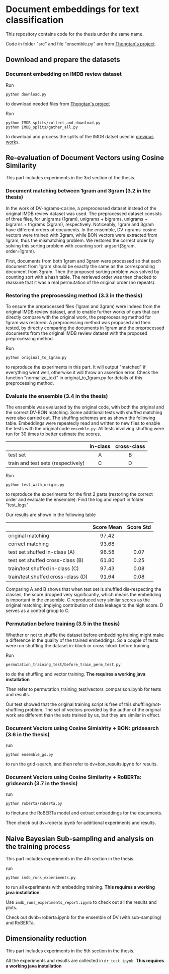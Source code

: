 
# Document embeddings for text classification
This repository contains code for the thesis under the same name.

Code in folder "src" and file "ensemble.py" are from [Thongtan's project](https://github.com/tanthongtan/dv-cosine). 

## Download and prepare the datasets
### Document embedding on IMDB review dataset
Run

    python download.py

to download needed files from [Thongtan's project](https://github.com/tanthongtan/dv-cosine)

Run 

    python IMDB_splits/collect_and_download.py
    python IMDB_splits/gather_all.py

to download and process the splits of the IMDB datset used in [previous work](https://github.com/allenai/dont-stop-pretraining)s.

## Re-evaluation of Document Vectors using Cosine Similarity
This part includes experiments in the 3rd section of the thesis.
### Document matching between 1gram and 3gram (3.2 in the thesis)

In the work of DV-ngrams-cosine, a preprocessed dataset instead of the original IMDB review dataset was used. The preprocessed dataset consists of three files, for unigrams (1gram), unigrams + bigrams, unigrams + bigrams + trigrams (3gram), respectively. Noticeably, 1gram and 3gram have different orders of documents. In the ensemble, DV-ngrams-cosine vectors were trained with 3gram, while BON vectors were extracted from 1gram, thus the mismatching problem. We restored the correct order by solving this sorting problem with counting sort: argsort(3gram, order=1gram).

First, documents from both 1gram and 3gram were processed so that each document from 1gram should be exactly the same as the corresponding document from 3gram. Then the proposed sorting problem was solved by counting sort with a hash table. The retrieved order was then checked to reassure that it was a real permutation of the original order (no repeats).

### Restoring the preprocessing method (3.3 in the thesis)

To ensure the preprocessed files (1gram and 3gram) were indeed from the original IMDB review dataset, and to enable further works of ours that can directly compare with the original work, the preprocessing method for 1gram was restored. A preprocessing method was proposed and then tested, by directly comparing the documents in 1gram and the preprocessed documents from the original IMDB review dataset with the proposed preprocessing method.

Run

    python original_to_1gram.py

to reproduce the experiments in this part. It will output "matched" if everything went well, otherwise it will throw an assertion error. Check the function "normalize_text" in original_to_1gram.py for details of this preprocessing method.

### Evaluate the ensemble (3.4 in the thesis)

The ensemble was evaluated by the original code, with both the original and the correct DV-BON matching. Some additional tests with shuffed matching were also carried out. The shuffing schemes are as shown the following table. Embeddings were repeatedly read and written to new files to enable the tests with the original code `ensemble.py`. All tests involving shuffing were run for 30 times to better estimate the scores.

||in-class|cross-class|
|----------------------------------|:--:|:--:|
|test set                          |A|B|
|train and test sets (respectively)|C|D|

Run

    python test_with_origin.py

to reproduce the experiments for the first 2 parts (restoring the correct order and evaluate the ensemble). Find the log and report in folder "test_logs"

Our results are shown in the following table

||Score Mean|Score Std|
|----------------------------------|:-----:|:-----:|
|original matching| 97.42||
|correct matching| 93.68||
|test set shuffed in-class (A)| 96.58| 0.07|
|test set shuffed cross-class (B)| 61.80| 0.25|
|train/test shuffed in-class (C)| 97.43| 0.08|
|train/test shuffed cross-class (D)| 91.64| 0.08|

Comparing A and B shows that when test set is shuffled dis-respecting the classes, the score dropped very significantly, which means the embedding is important in the ensemble. C reproduced very similar scores as the original matching, implying contribution of data leakage to the high score. D serves as a control group to C.



### Permutation before training (3.5 in the thesis)

Whether or not to shuffle the dataset before embedding training might make a difference in the quality of the trained embeddings. So a couple of tests were run shuffling the dataset in-block or cross-block before training.

Run

    permutation_training_test/before_train_perm_test.py

to do the shuffling and vector training. **The requires a working java installation**

Then refer to permutation_training_test/vectors_comparison.ipynb for tests and results.

Our test showed that the original training script is free of this shuffling/not-shuffling problem. The set of vectors provided by the author of the original work are different than the sets trained by us, but they are similar in effect.

### Document Vectors using Cosine Simialrity + BON: gridsearch (3.6 in the thesis)

run 

    python ensemble_gs.py
    
to run the grid-search, and then refer to dv+bon_results.ipynb for results.

### Document Vectors using Cosine Similarity + RoBERTa: gridsearch (3.7 in the thesis)

run 

    python roberta/roberta.py

to finetune the RoBERTa model and extract embeddings for the documents.

Then check out dv+roberta.ipynb for additional experiments and results.



## Naive Bayesian Sub-sampling and analysis on the training process
This part includes experiments in the 4th section in the thesis.

run

    python imdb_runs_experiments.py

to run all experiments with embedding training. **This requires a working java installation**.

Use `imdb_runs_experiments_report.ipynb` to check out all the results and plots.

Check out dvnb+roberta.ipynb for the ensemble of DV (with sub-sampling) and RoBERTa.

## Dimensionality reduction
This part includes experiments in the 5th section in the thesis.

All the experiments and results are collected in `dr_test.ipynb`. **This requires a working java installation**

